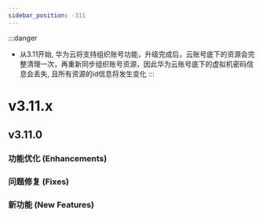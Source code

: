 ```yaml
---
sidebar_position: -311
---
```


:::danger
- 从3.11开始, 华为云将支持组织账号功能，升级完成后，云账号底下的资源会完整清理一次，再重新同步组织账号资源，因此华为云账号底下的虚拟机密码信息会丢失, 且所有资源的id信息将发生变化
:::


# v3.11.x

## v3.11.0

### 功能优化 (Enhancements)

### 问题修复 (Fixes)

### 新功能 (New Features)



